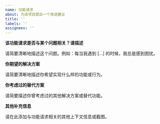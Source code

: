 ```yaml
---
name: 功能请求
about: 为该项目提出一个改进建议
title: ''
labels: ''
assignees: ''
---
```


**该功能请求是否与某个问题相关？请描述**

请简要清晰地描述这个问题。例如：每当我遇到 [...] 的时候，我总是感到困扰。

**你期望的解决方案**

请简要清晰地描述你希望实现什么样的功能或行为。

**你考虑过的替代方案**

请简要描述你曾考虑过的其他解决方案或替代功能。

**其他补充信息**

请在此添加与功能请求相关的其他上下文信息或截图。
